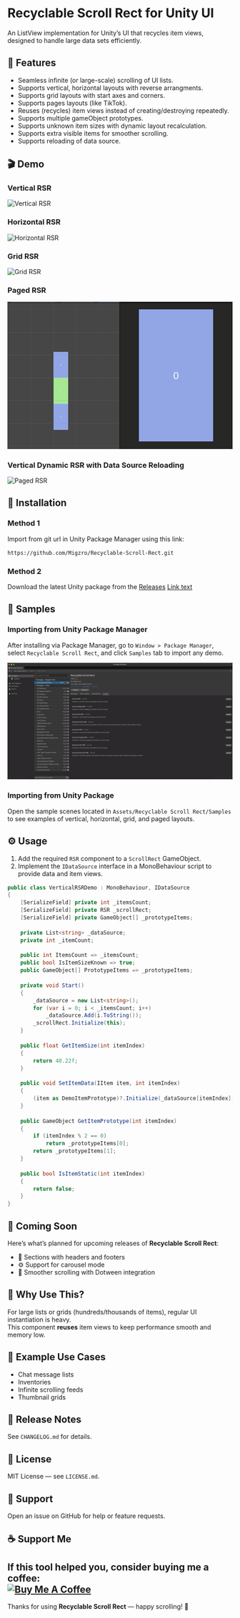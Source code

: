 # Recyclable Scroll Rect for Unity UI
An ListView implementation for Unity’s UI that recycles item views, designed to handle large data sets efficiently.

## 📘 Features
- Seamless infinite (or large-scale) scrolling of UI lists.
- Supports vertical, horizontal layouts with reverse arrangments.
- Supports grid layouts with start axes and corners.
- Supports pages layouts (like TikTok).
- Reuses (recycles) item views instead of creating/destroying repeatedly.
- Supports multiple gameObject prototypes.
- Supports unknown item sizes with dynamic layout recalculation.
- Supports extra visible items for smoother scrolling.
- Supports reloading of data source.

## 🎬 Demo
### Vertical RSR
![Vertical RSR](Images~/Vertical%20RSR.gif)

### Horizontal RSR
![Horizontal RSR](Images~/Horizontal%20RSR.gif)

### Grid RSR
![Grid RSR](Images~/Grid%20RSR.gif)

### Paged RSR
![Paged RSR](Images~/Paged%20RSR.gif)

### Vertical Dynamic RSR with Data Source Reloading
![Paged RSR](Images~/Vertical%20Dynamic%20RSR.gif)

## 🚀 Installation
### Method 1
Import from git url in Unity Package Manager using this link:
   ```bash
   https://github.com/Migzro/Recyclable-Scroll-Rect.git
   ```
### Method 2
Download the latest Unity package from the [Releases](v1.0.1)
[Link text](https://github.com/Migzro/Recyclable-Scroll-Rect/releases)

## 🧩 Samples
### Importing from Unity Package Manager
After installing via Package Manager, go to `Window > Package Manager`, select `Recyclable Scroll Rect`, and click `Samples` tab to import any demo.

![Unity Package Manager](Images~/Unity%20Package%20Manager%20Samples.png)

### Importing from Unity Package
Open the sample scenes located in `Assets/Recyclable Scroll Rect/Samples` to see examples of vertical, horizontal, grid, and paged layouts.

## ⚙️ Usage
1. Add the required `RSR` component to a `ScrollRect` GameObject.
2. Implement the `IDataSource` interface in a MonoBehaviour script to provide data and item views.
```csharp
public class VerticalRSRDemo : MonoBehaviour, IDataSource
{
    [SerializeField] private int _itemsCount;
    [SerializeField] private RSR _scrollRect;
    [SerializeField] private GameObject[] _prototypeItems;

    private List<string> _dataSource;
    private int _itemCount;

    public int ItemsCount => _itemsCount;
    public bool IsItemSizeKnown => true;
    public GameObject[] PrototypeItems => _prototypeItems;

    private void Start()
    {
        _dataSource = new List<string>();
        for (var i = 0; i < _itemsCount; i++)
            _dataSource.Add(i.ToString());
        _scrollRect.Initialize(this);
    }

    public float GetItemSize(int itemIndex)
    {
        return 40.22f;
    }

    public void SetItemData(IItem item, int itemIndex)
    {
        (item as DemoItemPrototype)?.Initialize(_dataSource[itemIndex]);
    }

    public GameObject GetItemPrototype(int itemIndex)
    {
        if (itemIndex % 2 == 0)
            return _prototypeItems[0];
        return _prototypeItems[1];
    }

    public bool IsItemStatic(int itemIndex)
    {
        return false;
    }
}
```

## 🔮 Coming Soon
Here’s what’s planned for upcoming releases of **Recyclable Scroll Rect**:
- 🧩 Sections with headers and footers
- ⚙️ Support for carousel mode
- 📐 Smoother scrolling with Dotween integration

## 🧪 Why Use This?
For large lists or grids (hundreds/thousands of items), regular UI instantiation is heavy.  
This component **reuses** item views to keep performance smooth and memory low.

## 🧩 Example Use Cases
- Chat message lists
- Inventories
- Infinite scrolling feeds
- Thumbnail grids

## 📝 Release Notes
See `CHANGELOG.md` for details.

## 📄 License
MIT License — see `LICENSE.md`.

## 🙋 Support
Open an issue on GitHub for help or feature requests.

## ☕ Support Me
If this tool helped you, consider buying me a coffee:
</br><a href="https://www.buymeacoffee.com/migzro" target="_blank"><img src="https://cdn.buymeacoffee.com/buttons/v2/default-yellow.png" alt="Buy Me A Coffee" style="height: 60px !important;width: 217px !important;" ></a>
---
Thanks for using **Recyclable Scroll Rect** — happy scrolling! 🎉